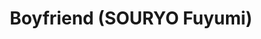 --- 
title: "Boyfriend (SOURYO Fuyumi)"
publishdate: "2019-8-9T16:48:46+02:00"
src: "https://365manga.net/manga/boyfriend-souryo-fuyumi"
image: "https://data.365manga.net/images/thumbnails/6625-boyfriend-souryo-fuyumi.jpg"
description: "From Storm in Heaven: Takatou Masaki is the second youngest of four sons, and seemingly a delinquent by nature. His hot temper has put a wedge between himself and his strict father, gotten him kicked out of one school, and tossed him at a school notoriously horrible for the one thing he's truly good at, basketball. A chance encounter with the willful Yuuki Kanako may serve as a catalyst for…"
---